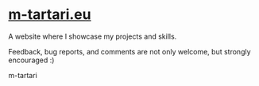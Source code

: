 # [m-tartari.eu](https://m-tartari.eu/)

A website where I showcase my projects and skills.

Feedback, bug reports, and comments are not only welcome, but strongly encouraged :)

m-tartari
